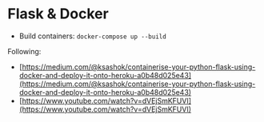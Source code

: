 # Flask & Docker

* Build containers: `docker-compose up --build`

Following:
* [https://medium.com/@ksashok/containerise-your-python-flask-using-docker-and-deploy-it-onto-heroku-a0b48d025e43](https://medium.com/@ksashok/containerise-your-python-flask-using-docker-and-deploy-it-onto-heroku-a0b48d025e43)
* [https://www.youtube.com/watch?v=dVEjSmKFUVI](https://www.youtube.com/watch?v=dVEjSmKFUVI)
